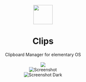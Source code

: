 <div align="center">
  <div align="center">
    <img src="https://i.imgur.com/DKsNFnL.png" width="64">
  </div>
  <h1 align="center">Clips</h1>
  <div align="center">Clipboard Manager for elementary OS </div>
</div>

<br/>

<div align="center">
   <a href="https://github.com/hezral/clips/blob/master/LICENSE">
    <img src="https://img.shields.io/badge/License-GPL--3.0-blue.svg">
   </a>
</div>

<div align="center">
    <img  src="https://gitlab.com/brombinmirko/ElementaryPython/raw/master/screenshot.png" alt="Screenshot"> <br>
    <img  src="https://gitlab.com/brombinmirko/ElementaryPython/raw/master/screenshot-dark.png" alt="Screenshot Dark">
</div>

